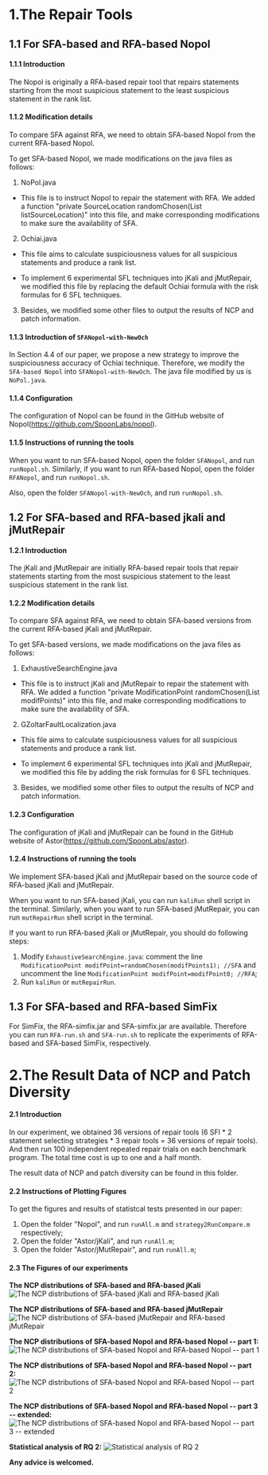 # 1.The Repair Tools
## 1.1 For SFA-based and RFA-based Nopol
#### 1.1.1 Introduction
The Nopol is originally a RFA-based repair tool that repairs statements starting from the most suspicious statement to the least suspicious statement in the rank list.

#### 1.1.2 Modification details
To compare SFA against RFA, we need to obtain SFA-based Nopol from the current RFA-based Nopol.

To get SFA-based Nopol, we made modifications on the java files as follows:
1) NoPol.java
* This file is to instruct Nopol to repair the statement with RFA. We added a function "private SourceLocation randomChosen(List<SourceLocation> listSourceLocation)" into this file, and make corresponding modifications to make sure the availability of SFA.

2) Ochiai.java
* This file aims to calculate suspiciousness values for all suspicious statements and produce a rank list.

* To implement 6 experimental SFL techniques into jKali and jMutRepair, we modified this file by replacing the default Ochiai formula with the risk formulas for 6 SFL techniques.

3) Besides, we modified some other files to output the results of NCP and patch information.

#### 1.1.3 Introduction of ```SFANopol-with-NewOch```
In Section 4.4 of our paper, we propose a new strategy to improve the suspiciousness accuracy of Ochiai technique. Therefore, we modify the ```SFA-based Nopol``` into  ```SFANopol-with-NewOch```. The java file modified by us is ```NoPol.java```.

#### 1.1.4 Configuration
The configuration of Nopol can be found in the GitHub website of Nopol(https://github.com/SpoonLabs/nopol).

#### 1.1.5 Instructions of running the tools
When you want to run SFA-based Nopol, open the folder ```SFANopol```, and run ```runNopol.sh```. Similarly, if you want to run RFA-based Nopol, open the folder ```RFANopol```, and run ```runNopol.sh```.

Also, open the folder ```SFANopol-with-NewOch```, and run ```runNopol.sh```.

## 1.2 For SFA-based and RFA-based jkali and jMutRepair
#### 1.2.1 Introduction
The jKali and jMutRepair are initially RFA-based repair tools that repair statements starting from the most suspicious statement to the least suspicious statement in the rank list.

#### 1.2.2 Modification details
To compare SFA against RFA, we need to obtain SFA-based versions from the current RFA-based jKali and jMutRepair.

To get SFA-based versions, we made modifications on the java files as follows:
1) ExhaustiveSearchEngine.java
* This file is to instruct jKali and jMutRepair to repair the statement with RFA. We added a function "private ModificationPoint randomChosen(List<ModificationPoint> modifPoints)" into this file, and make corresponding modifications to make sure the availability of SFA.

2) GZoltarFaultLocalization.java
* This file aims to calculate suspiciousness values for all suspicious statements and produce a rank list.

* To implement 6 experimental SFL techniques into jKali and jMutRepair, we modified this file by adding the risk formulas for 6 SFL techniques.

3) Besides, we modified some other files to output the results of NCP and patch information.

#### 1.2.3 Configuration
The configuration of jKali and jMutRepair can be found in the GitHub website of Astor(https://github.com/SpoonLabs/astor).

#### 1.2.4 Instructions of running the tools
We implement SFA-based jKali and jMutRepair based on the source code of RFA-based jKali and jMutRepair.

When you want to run SFA-based jKali, you can run ```kaliRun``` shell script in the terminal. Similarly, when you want to run SFA-based jMutRepair, you can run ```mutRepairRun``` shell script in the terminal.

If you want to run RFA-based jKali or jMutRepair, you should do following steps:
1) Modify ```ExhaustiveSearchEngine.java```: comment the line ```ModificationPoint modifPoint=randomChosen(modifPoints1); //SFA``` and uncomment the line ```ModificationPoint modifPoint=modifPoint0; //RFA```;
2) Run ```kaliRun``` or ```mutRepairRun```.


## 1.3 For SFA-based and RFA-based SimFix
For SimFix, the RFA-simfix.jar and SFA-simfix.jar are available. Therefore you can run `RFA-run.sh` and `SFA-run.sh` to replicate the experiments of RFA-based and SFA-based SimFix, respectively.

# 2.The Result Data of NCP and Patch Diversity
#### 2.1 Introduction
In our experiment, we obtained 36 versions of repair tools (6 SFl * 2 statement selecting strategies * 3 repair tools = 36 versions of repair tools). And then run 100 independent repeated repair trials on each benchmark program. The total time cost is up to one and a half month.

The result data of NCP and patch diversity can be found in this folder.

#### 2.2 Instructions of Plotting Figures
To get the figures and results of statistcal tests presented in our paper:
1) Open the folder "Nopol", and run ```runAll.m``` and ```strategy2RunCompare.m``` respectively;
2) Open the folder "Astor/jKali", and run ```runAll.m```;
2) Open the folder "Astor/jMutRepair", and run ```runAll.m```;

#### 2.3 The Figures of our experiments
**The NCP distributions of SFA-based and RFA-based jKali**
![The NCP distributions of SFA-based jKali and RFA-based jKali](https://github.com/DehengYang/sfa-rfa/blob/master/doc/jKali.png)

**The NCP distributions of SFA-based and RFA-based jMutRepair**
![The NCP distributions of SFA-based jMutRepair and RFA-based jMutRepair](https://github.com/DehengYang/sfa-rfa/blob/master/doc/jMutRepair.png)

**The NCP distributions of SFA-based Nopol and RFA-based Nopol -- part 1:**
![The NCP distributions of SFA-based Nopol and RFA-based Nopol -- part 1](https://github.com/DehengYang/sfa-rfa/blob/master/doc/Nopol-1.png)

**The NCP distributions of SFA-based Nopol and RFA-based Nopol -- part 2:**
![The NCP distributions of SFA-based Nopol and RFA-based Nopol -- part 2](https://github.com/DehengYang/sfa-rfa/blob/master/doc/Nopol-2.png)

**The NCP distributions of SFA-based Nopol and RFA-based Nopol -- part 3 -- extended:**
![The NCP distributions of SFA-based Nopol and RFA-based Nopol -- part 3 -- extended](https://github.com/DehengYang/sfa-rfa/blob/master/doc/Nopol-3-extended.png)

**Statistical analysis of RQ 2:**
![Statistical analysis of RQ 2](https://github.com/DehengYang/sfa-rfa/blob/master/doc/Statistical%20analysis%20of%20RQ%202.png)
 
**Any advice is welcomed.**
